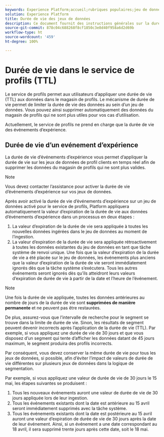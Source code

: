 ```yaml
---
keywords: Experience Platform;accueil;rubriques populaires;jeu de données;Jeu de donnéesvdurée de vie;ttl;durée-de-vie;
solution: Experience Platform
title: Durée de vie des jeux de données
description: Ce document fournit des instructions générales sur la durée de vie (TTL) des jeux de données dans le magasin de profils pour Adobe Experience Platform.
source-git-commit: 878c04c688268f8cf1850c3e8d40f958a6d2d69b
workflow-type: ht
source-wordcount: '459'
ht-degree: 100%

---
```



# Durée de vie dans le service de profils (TTL)

Le service de profils permet aux utilisateurs dʼappliquer une durée de vie (TTL) aux données dans le magasin de profils. Le mécanisme de durée de vie permet de limiter la durée de vie des données au sein dʼun jeu de données. Vous pouvez ainsi supprimer automatiquement des données du magasin de profils qui ne sont plus utiles pour vos cas dʼutilisation.

Actuellement, le service de profils ne prend en charge que la durée de vie des événements dʼexpérience.

## Durée de vie dʼun evénement dʼexpérience

La durée de vie dʼévénements dʼexpérience vous permet dʼappliquer la durée de vie sur les jeux de données de profil clients en temps réel afin de supprimer les données du magasin de profils qui ne sont plus valides.

>[!NOTE]
>
>Vous devez contacter lʼassistance pour activer la durée de vie dʼévénements dʼexpérience sur vos jeux de données.

Après avoir activé la durée de vie dʼévénements dʼexpérience sur un jeu de données activé pour le service de profils, Platform appliquera automatiquement la valeur dʼexpiration de la durée de vie aux données dʼévénements dʼexpérience dans un processus en deux étapes :

1. La valeur dʼexpiration de la durée de vie sera appliquée à toutes les nouvelles données ingérées dans le jeu de données au moment de lʼingestion.
2. La valeur dʼexpiration de la durée de vie sera appliquée rétroactivement à toutes les données existantes du jeu de données en tant que tâche système de renvoi unique. Une fois que la valeur dʼexpiration de la durée de vie a été placée sur le jeu de données, les événements plus anciens que la valeur dʼexpiration de la durée de vie seront immédiatement ignorés dès que la tâche système sʼexécutera. Tous les autres événements seront ignorés dès quʼils atteidront leurs valeurs dʼexpiration de durée de vie à partir de la date et lʼheure de lʼévénement.

>[!NOTE]
>
>Une fois la durée de vie appliquée, toutes les données antérieures au nombre de jours de la durée de vie sont **supprimées de manière permanente** et ne peuvent pas être restaurées.
> 
>De plus, assurez-vous que lʼintervalle de recherche pour le segment se trouve dans la limite de durée de vie. Sinon, les résultats de segment peuvent devenir incorrects après lʼapplication de la durée de vie (TTL). Par exemple, si vous appliquez une durée de vie de 30 jours et que vous disposez dʼun segment qui tente dʼafficher les données datant de 45 jours maximum, le segment produira des profils incorrects.
> 
>Par conséquent, vous devez conserver la même durée de vie pour tous les jeux de données, si possible, afin dʼéviter lʼimpact de valeurs de durée de vie différentes sur plusieurs jeux de données dans la logique de segmentation.

Par exemple, si vous appliquez une valeur de durée de vie de 30 jours le 15 mai, les étapes suivantes se produisent :

1. Tous les nouveaux événements auront une valeur de durée de vie de 30 jours appliquée lors de leur ingestion.
2. Tous les événements existants dont la date est antérieure au 15 avril seront immédiatement supprimés avec la tâche système.
3. Tous les événements existants dont la date est postérieure au 15 avril auront une valeur dʼexpiration de durée de vie de 30 jours après la date de leur événement. Ainsi, si un événement a une date correspondant au 18 avril, il sera supprimé trente jours après cette date, soit le 18 mai.

